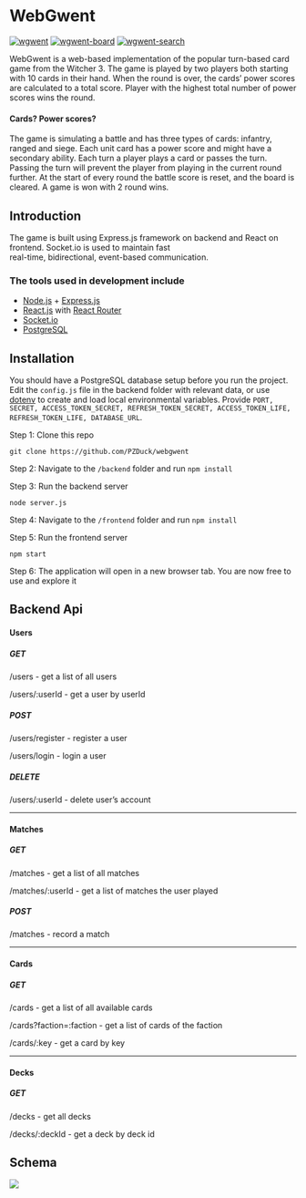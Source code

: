 # WebGwent #
<a href="https://ibb.co/DVqj4C8"><img src="https://i.ibb.co/cgmsJFC/wgwent.png" alt="wgwent" border="0"></a>
<a href="https://ibb.co/bWbTfW2"><img src="https://i.ibb.co/xCFW4Cf/wgwent-board.png" alt="wgwent-board" border="0"></a>
<a href="https://ibb.co/KWBKXpv"><img src="https://i.ibb.co/m4dNGVW/wgwent-search.png" alt="wgwent-search" border="0"></a>



WebGwent is a web-based implementation of the popular turn-based card game from the Witcher 3. The game is played by two players both starting with 10 cards in their hand. When the round is over, the cards’ power scores are calculated to a total score. Player with the highest total number of power scores wins the round.

#### Cards? Power scores? 
The game is simulating a battle and has three types of cards: infantry, ranged and siege. Each unit card has a power score and might have a secondary ability. Each turn a player plays a card or passes the turn. Passing the turn will prevent the player from playing in the current round further. At the start of every round the battle score is reset, and the board is cleared. A game is won with 2 round wins.


## Introduction 
The game is built using Express.js framework on backend and React on frontend. Socket.io is used to maintain fast  
real-time, bidirectional, event-based communication.

### The tools used in development include

- [Node.js](https://nodejs.org/en/) + [Express.js](https://expressjs.com/)
- [React.js](https://reactjs.org/) with [React Router](https://reactrouter.com/)
- [Socket.io](https://socket.io/)
- [PostgreSQL](https://www.postgresql.org/)

## Installation

You should have a PostgreSQL database setup before you run the project. Edit the `config.js` file in the backend folder with relevant data, or use [dotenv](https://www.npmjs.com/package/dotenv) to create and load local environmental variables. Provide `PORT, SECRET, ACCESS_TOKEN_SECRET, REFRESH_TOKEN_SECRET, ACCESS_TOKEN_LIFE, REFRESH_TOKEN_LIFE, DATABASE_URL`.


Step 1: Clone this repo
```
git clone https://github.com/PZDuck/webgwent
```

Step 2: Navigate to the `/backend` folder and run `npm install`

Step 3: Run the backend server

```
node server.js
```

Step 4: Navigate to the `/frontend` folder and run `npm install`

Step 5: Run the frontend server

```
npm start
```

Step 6: The application will open in a new browser tab. You are now free to use and explore it

## Backend Api
#### Users

##### GET
/users - get a list of all users                                                                          

/users/:userId - get a user by userId                                                    

##### POST
/users/register - register a user
                                                                   
/users/login - login a user                                                                 

##### DELETE
/users/:userId - delete user’s account                                                    
 
----------

#### Matches

##### GET
/matches                                                                     - get a list of all matches

/matches/:userId - get a list of matches the user played           


##### POST
/matches - record a match                                                              
 
----------

#### Cards

##### GET
/cards - get a list of all available cards                                                                         

/cards?faction=:faction - get a list of cards of the faction                                           

/cards/:key - get a card by key                                                               

----------

#### Decks

##### GET
/decks - get all decks                                                                          

/decks/:deckId - get a deck by deck id                                                        


## Schema
![](https://i.ibb.co/MZbvXyb/Deluxe-Auto-Repair.png)

